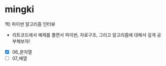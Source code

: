 # mingki
책) 파이썬 알고리즘 인터뷰

+ 리트코드에서 예제를 풀면서 파이썬, 자료구조, 그리고 알고리즘에 대해서 깊게 공부해보자!

- [x] 06_문자열
- [ ] 07_배열
